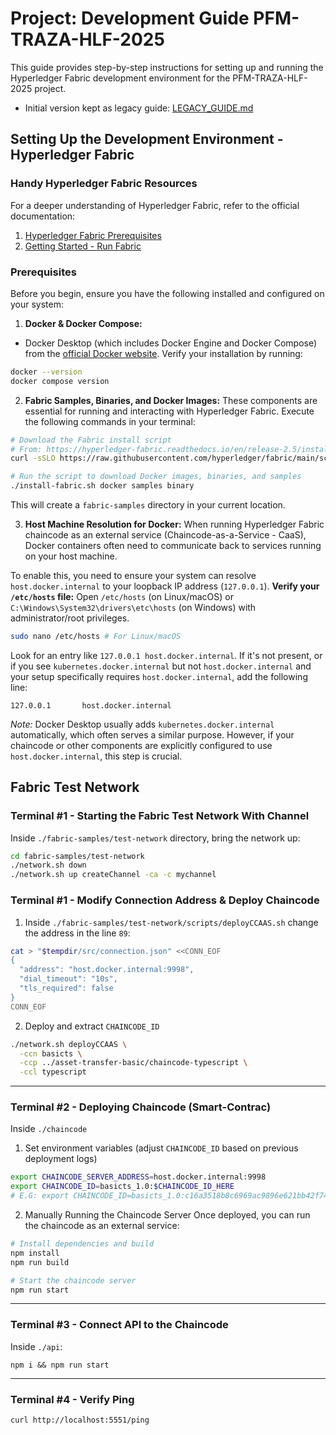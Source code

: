 # Project: Development Guide PFM-TRAZA-HLF-2025
This guide provides step-by-step instructions for setting up and running the
Hyperledger Fabric development environment for the PFM-TRAZA-HLF-2025 project.

- Initial version kept as legacy guide: [LEGACY_GUIDE.md](./LEGACY_GUIDE.md)

## Setting Up the Development Environment - Hyperledger Fabric

### Handy Hyperledger Fabric Resources
For a deeper understanding of Hyperledger Fabric, refer to the official documentation:
1. [Hyperledger Fabric Prerequisites](https://hyperledger-fabric.readthedocs.io/en/latest/prereqs.html)
2. [Getting Started - Run Fabric](https://hyperledger-fabric.readthedocs.io/en/latest/getting_started_run_fabric.html)

### Prerequisites
Before you begin, ensure you have the following installed and configured on your system:

1. **Docker & Docker Compose:**
- Docker Desktop (which includes Docker Engine and Docker Compose) from the [official Docker website](https://docs.docker.com/get-docker/).
Verify your installation by running:
```bash
docker --version
docker compose version
```

2. **Fabric Samples, Binaries, and Docker Images:**
These components are essential for running and interacting with Hyperledger Fabric.
Execute the following commands in your terminal:

```bash
# Download the Fabric install script
# From: https://hyperledger-fabric.readthedocs.io/en/release-2.5/install.html
curl -sSLO https://raw.githubusercontent.com/hyperledger/fabric/main/scripts/install-fabric.sh && chmod +x install-fabric.sh

# Run the script to download Docker images, binaries, and samples
./install-fabric.sh docker samples binary
```
This will create a `fabric-samples` directory in your current location.

3. **Host Machine Resolution for Docker:**
When running Hyperledger Fabric chaincode as an external service
(Chaincode-as-a-Service - CaaS), Docker containers often need to communicate
back to services running on your host machine.

To enable this, you need to ensure your system can resolve `host.docker.internal` to your loopback IP address (`127.0.0.1`).
**Verify your `/etc/hosts` file:**
Open `/etc/hosts` (on Linux/macOS) or `C:\Windows\System32\drivers\etc\hosts`
(on Windows) with administrator/root privileges.
```bash
sudo nano /etc/hosts # For Linux/macOS
```
Look for an entry like `127.0.0.1 host.docker.internal`. If it's not present,
or if you see `kubernetes.docker.internal` but not `host.docker.internal` and
your setup specifically requires `host.docker.internal`, add the following
line:
```
127.0.0.1       host.docker.internal
```
*Note:* Docker Desktop usually adds `kubernetes.docker.internal` automatically,
which often serves a similar purpose. However, if your chaincode or other
components are explicitly configured to use `host.docker.internal`, this step
is crucial.

## Fabric Test Network

### Terminal #1 - Starting the Fabric Test Network With Channel
Inside `./fabric-samples/test-network` directory, bring the network up:
```bash
cd fabric-samples/test-network
./network.sh down
./network.sh up createChannel -ca -c mychannel
```

### Terminal #1 - Modify Connection Address & Deploy Chaincode
1. Inside `./fabric-samples/test-network/scripts/deployCCAAS.sh` change the address in the line `89`:
```bash
cat > "$tempdir/src/connection.json" <<CONN_EOF
{
  "address": "host.docker.internal:9998",
  "dial_timeout": "10s",
  "tls_required": false
}
CONN_EOF
```
2. Deploy and extract `CHAINCODE_ID`
```bash
./network.sh deployCCAAS \
  -ccn basicts \
  -ccp ../asset-transfer-basic/chaincode-typescript \
  -ccl typescript
```
---
### Terminal #2 - Deploying Chaincode (Smart-Contrac)
Inside `./chaincode`
1. Set environment variables (adjust `CHAINCODE_ID` based on previous deployment logs)
```bash
export CHAINCODE_SERVER_ADDRESS=host.docker.internal:9998
export CHAINCODE_ID=basicts_1.0:$CHAINCODE_ID_HERE
# E.G: export CHAINCODE_ID=basicts_1.0:c16a3518b8c6969ac9896e621bb42f74f9b31624ca8ea0508bdfda1daa8d090d
```
2. Manually Running the Chaincode Server
Once deployed, you can run the chaincode as an external service:
```bash
# Install dependencies and build
npm install
npm run build

# Start the chaincode server
npm run start
```
---
### Terminal #3 - Connect API to the Chaincode
Inside `./api`:
```
npm i && npm run start
```
---
### Terminal #4 - Verify Ping
```
curl http://localhost:5551/ping
```
